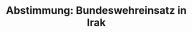 ---
abstimmung:
  abstimmung: 1
  bundestagssitzung: 130
  datum: 18. Oktober 2023
  legislaturperiode: 20
categories:
- Todo
data:
- title: Abstimmungsergebnis 20231018_1.pdf
  url: /res/2025-btw/abstimmungsergebnisse/20231018_1.pdf
- title: Abstimmungsergebnis 20231018_1_xls.xlsx
  url: /res/2025-btw/abstimmungsergebnisse/20231018_1_xls.xlsx
- title: Abstimmungsergebnis 20231018_1_xls.csv
  url: /res/2025-btw/abstimmungsergebnisse_csv/20231018_1_xls.csv
documents:
- local: /res/2025-btw/drucksachen/2008341.pdf
  summary: '### Antrag der Bundesregierung: Fortsetzung des Einsatzes bewaffneter
    deutscher Streitkräfte im Irak


    Der Antrag der Bundesregierung befürwortet die Fortsetzung des Einsatzes bewaffneter
    deutscher Streitkräfte im Irak bis zum 31. Oktober 2024.  Das Ziel ist die Sicherung
    der Stabilität, die Verhinderung des Wiedererstarkens des IS und die Förderung
    der Versöhnung.


    **Kernpunkte und Ziele:**


    * Fortsetzung des Einsatzes bewaffneter deutscher Streitkräfte im Irak

    * Sicherung der Stabilität

    * Verhinderung des Wiedererstarkens des IS

    * Förderung der Versöhnung im Irak

    * Fähigkeitsaufbau irakischer Streitkräfte

    * Unterstützung der internationalen Anti-IS-Koalition



    '
  title: Drucksache 20/8341
  url: https://dserver.bundestag.de/btd/20/083/2008341.pdf
- local: /res/2025-btw/drucksachen/2008797.pdf
  summary: '### Beschlussempfehlung und Bericht des Auswärtigen Ausschusses zum Antrag
    der Bundesregierung


    Der Ausschuss empfiehlt die Fortsetzung des Einsatzes deutscher Streitkräfte im
    Irak zur Stabilisierung der Region, zur Verhinderung des Wiedererstarkens des
    IS und zur Förderung der Versöhnung.  **Kernpunkte und Ziele:** Fortsetzung des
    Einsatzes bewaffneter deutscher Streitkräfte bis Oktober 2024,  Sicherung der
    Stabilität,  Verhinderung des Wiedererstarkens des IS, Förderung der Versöhnung
    im Irak,  Fähigkeitsaufbau irakischer Streitkräfte.

    '
  title: Drucksache 20/8797
  url: https://dserver.bundestag.de/btd/20/087/2008797.pdf
ergebnis:
  AfD:
    enthaltung: 0
    gesamt: 78
    ja: 0
    nein: 70
    nichtabgegeben: 8
    ungueltig: 0
  Bündnis 90/Die Grünen:
    enthaltung: 1
    gesamt: 117
    ja: 106
    nein: 1
    nichtabgegeben: 9
    ungueltig: 0
  CDU/CSU:
    enthaltung: 0
    gesamt: 197
    ja: 177
    nein: 1
    nichtabgegeben: 19
    ungueltig: 0
  Die Linke:
    enthaltung: 0
    gesamt: 38
    ja: 0
    nein: 32
    nichtabgegeben: 6
    ungueltig: 0
  FDP:
    enthaltung: 1
    gesamt: 92
    ja: 88
    nein: 0
    nichtabgegeben: 3
    ungueltig: 0
  Fraktionslos:
    enthaltung: 0
    gesamt: 6
    ja: 1
    nein: 4
    nichtabgegeben: 1
    ungueltig: 0
  SPD:
    enthaltung: 2
    gesamt: 206
    ja: 188
    nein: 0
    nichtabgegeben: 16
    ungueltig: 0
layout: abstimmung
links:
- title: Link zu bundestag.de
  url: https://www.bundestag.de/parlament/plenum/abstimmung/abstimmung?id=874
preview: 'Deutscher Bundestag


  130. Sitzung des Deutschen Bundestages

  am Mittwoch, 18. Oktober 2023


  Endgültiges Ergebnis der Namentlichen Abstimmung Nr. 1


  Beschlussempfehlung des Auswärtigen Ausschusses (3. Ausschuss) zu dem Antrag der

  Bundesregierung

  Fortsetzung des Einsatzes bewaffneter deutscher Streitkräfte - Stabilisierung sichern,

  Wiedererstarken des IS verhindern, Versöhnung in Irak fördern

  Drs. 20/8341 und 20/8797'
tags:
- Todo
title: 'Abstimmung: Bundeswehreinsatz in Irak'
---